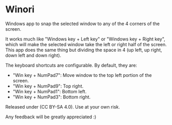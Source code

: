 # Winori
Windows app to snap the selected window to any of the 4 corners of the screen.

It works much like "Windows key + Left key" or "Windows key + Right key", which will make the selected window take the left or 
right half of the screen. This app does the same thing but dividing the space in 4 (up left, up right, down left and down right).


The keyboard shortcuts are configurable. By default, they are:
- "Win key + NumPad7": Move window to the top left portion of the screen.
- "Win key + NumPad9": Top right.
- "Win key + NumPad1": Bottom left.
- "Win key + NumPad3": Bottom right.

Released under (CC BY-SA 4.0). Use at your own risk.

Any feedback will be greatly appreciated :)
